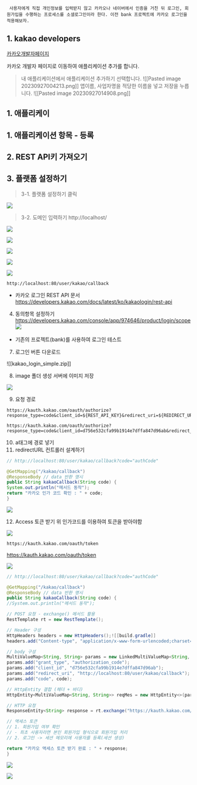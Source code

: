      사용자에게 직접 개인정보를 입력받지 않고 카카오나 네이버에서 인증을 거친 뒤 로그인, 회원가입을 수행하는 프로세스를 소셜로그인이라 한다. 이전 bank 프로젝트에 카카오 로그인을 적용해보자.

## 1. kakao developers

[카카오개발자페이지](https://developers.kakao.com/)

카카오 개발자 페이지로 이동하여 애플리케이션 추가를 합니다.

> 내 애플리케이션에서 애플리케이션 추가하기 선택합니다.
![[Pasted image 20230927004213.png]]
앱이름, 사업자명을 적당한 이름을 넣고 저장을 누릅니다.
![[Pasted image 20230927014908.png]]
## 1. 애플리케이


## 1. 애플리케이션 항목 - 등록
## 2. REST API키 가져오기 

## 3. 플랫폼 설정하기
> 3-1. 플랫폼 설정하기 클릭

![](https://i.imgur.com/lyPO9ZW.png)

> 3-2. 도메인 입력하기
	http://localhost/
  
![](https://i.imgur.com/2rmEtDN.png)


![](https://i.imgur.com/qB125zS.png)


![](https://i.imgur.com/XCaWTc0.png)

![](https://i.imgur.com/gCD06NW.png)

![](https://i.imgur.com/pE9sqw9.png)

```
http://localhost:80/user/kakao/callback
```

-  카카오 로그인 REST API 문서
https://developers.kakao.com/docs/latest/ko/kakaologin/rest-api

4.  동의항목 설정하기 
https://developers.kakao.com/console/app/974646/product/login/scope 
![](https://i.imgur.com/kOS3qrM.png)

- 기존의 프로젝트(bank)를 사용하여 로그인 테스트

7. 로그인 버튼 다운로드

![[kakao_login_simple.zip]]

8. image 폴더 생성 서버에 이미지 저장

![](https://i.imgur.com/Bf8hHnR.png)



9. 요청 경로 

```
https://kauth.kakao.com/oauth/authorize?response_type=code&client_id=${REST_API_KEY}&redirect_uri=${REDIRECT_URI}
```

```
https://kauth.kakao.com/oauth/authorize?response_type=code&client_id=d756e532cfa99b1914e7dffa847d96ab&redirect_uri=http://localhost:80/user/kakao/callback
```

10. a태그에 경로 넣기
11.  redirectURL 컨트롤러 설계하기

```java
// http://localhost:80/user/kakao/callback?code="authCode"

@GetMapping("/kakao/callback")
@ResponseBody // data 반환 명시
public String kakaoCallback(String code) {
System.out.println("메서드 동작");
return "카카오 인가 코드 확인 : " + code;
}
```


![](https://i.imgur.com/fcIRNNw.png)


12.  Access 토큰 받기
 위 인가코드를 이용하여 토큰을 받아야함 
 
 
 ![](https://i.imgur.com/gZRObwf.png)
 


```html
https://kauth.kakao.com/oauth/token
```


https://kauth.kakao.com/oauth/token


![](https://i.imgur.com/1Ly8MMk.png)


```java
// http://localhost:80/user/kakao/callback?code="authCode"

@GetMapping("/kakao/callback")
@ResponseBody // data 반환 명시
public String kakaoCallback(String code) {
//System.out.println("메서드 동작");

// POST 요청 - exchange() 메서드 활용
RestTemplate rt = new RestTemplate();

// Header 구성
HttpHeaders headers = new HttpHeaders();![[build.gradle]]
headers.add("Content-type", "application/x-www-form-urlencoded;charset=utf-8");

// body 구성
MultiValueMap<String, String> params = new LinkedMultiValueMap<String, String>();
params.add("grant_type", "authorization_code");
params.add("client_id", "d756e532cfa99b1914e7dffa847d96ab");
params.add("redirect_uri", "http://localhost:80/user/kakao/callback");
params.add("code", code);

// HttpEntity 결합 (헤더 + 바디)
HttpEntity<MultiValueMap<String, String>> reqMes = new HttpEntity<>(params, headers);

// HTTP 요청
ResponseEntity<String> response = rt.exchange("https://kauth.kakao.com/oauth/token", HttpMethod.POST, reqMes, String.class);

// 액세스 토큰
// 1. 회원가입 여부 확인
// - 최초 사용자라면 본인 회원가입 형식으로 회원가입 처리
// 2. 로그인 -> 세션 메모리에 사용자를 등록(세션 생성)

return "카카오 액세스 토큰 받기 완료 : " + response;
}
```


![](https://i.imgur.com/mWfKPKm.png)


![](https://i.imgur.com/nWv8m3f.png)

